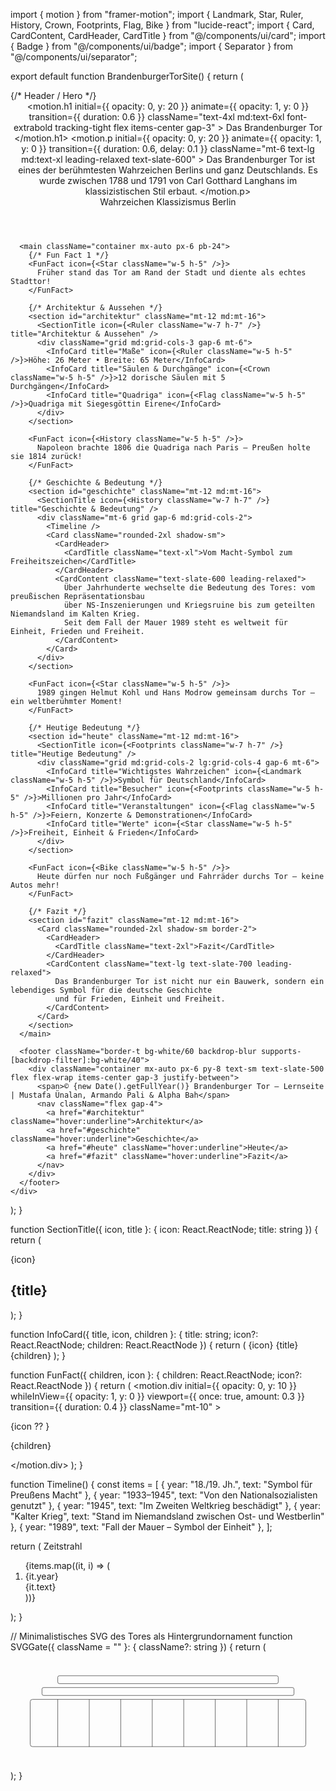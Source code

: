 import { motion } from "framer-motion";
import { Landmark, Star, Ruler, History, Crown, Footprints, Flag, Bike } from "lucide-react";
import { Card, CardContent, CardHeader, CardTitle } from "@/components/ui/card";
import { Badge } from "@/components/ui/badge";
import { Separator } from "@/components/ui/separator";

export default function BrandenburgerTorSite() {
  return (
    <div className="min-h-screen bg-gradient-to-b from-slate-50 to-white text-slate-800">
      {/* Header / Hero */}
      <header className="relative overflow-hidden">
        <div className="absolute inset-0 opacity-10 pointer-events-none">
          <SVGGate className="w-full h-full" />
        </div>
        <div className="container mx-auto px-6 py-16 md:py-24 relative">
          <div className="max-w-4xl">
            <motion.h1
              initial={{ opacity: 0, y: 20 }}
              animate={{ opacity: 1, y: 0 }}
              transition={{ duration: 0.6 }}
              className="text-4xl md:text-6xl font-extrabold tracking-tight flex items-center gap-3"
            >
              <Landmark className="w-10 h-10 md:w-14 md:h-14" />
              Das Brandenburger Tor
            </motion.h1>
            <motion.p
              initial={{ opacity: 0, y: 20 }}
              animate={{ opacity: 1, y: 0 }}
              transition={{ duration: 0.6, delay: 0.1 }}
              className="mt-6 text-lg md:text-xl leading-relaxed text-slate-600"
            >
              Das Brandenburger Tor ist eines der berühmtesten Wahrzeichen Berlins und ganz Deutschlands. 
              Es wurde zwischen 1788 und 1791 von Carl Gotthard Langhans im klassizistischen Stil erbaut.
            </motion.p>
            <div className="mt-6 flex flex-wrap gap-2">
              <Badge className="text-base py-1 px-3 rounded-2xl">Wahrzeichen</Badge>
              <Badge className="text-base py-1 px-3 rounded-2xl" variant="secondary">Klassizismus</Badge>
              <Badge className="text-base py-1 px-3 rounded-2xl" variant="outline">Berlin</Badge>
            </div>
          </div>
        </div>
      </header>

      <main className="container mx-auto px-6 pb-24">
        {/* Fun Fact 1 */}
        <FunFact icon={<Star className="w-5 h-5" />}>
          Früher stand das Tor am Rand der Stadt und diente als echtes Stadttor!
        </FunFact>

        {/* Architektur & Aussehen */}
        <section id="architektur" className="mt-12 md:mt-16">
          <SectionTitle icon={<Ruler className="w-7 h-7" />} title="Architektur & Aussehen" />
          <div className="grid md:grid-cols-3 gap-6 mt-6">
            <InfoCard title="Maße" icon={<Ruler className="w-5 h-5" />}>Höhe: 26 Meter • Breite: 65 Meter</InfoCard>
            <InfoCard title="Säulen & Durchgänge" icon={<Crown className="w-5 h-5" />}>12 dorische Säulen mit 5 Durchgängen</InfoCard>
            <InfoCard title="Quadriga" icon={<Flag className="w-5 h-5" />}>Quadriga mit Siegesgöttin Eirene</InfoCard>
          </div>
        </section>

        <FunFact icon={<History className="w-5 h-5" />}>
          Napoleon brachte 1806 die Quadriga nach Paris – Preußen holte sie 1814 zurück!
        </FunFact>

        {/* Geschichte & Bedeutung */}
        <section id="geschichte" className="mt-12 md:mt-16">
          <SectionTitle icon={<History className="w-7 h-7" />} title="Geschichte & Bedeutung" />
          <div className="mt-6 grid gap-6 md:grid-cols-2">
            <Timeline />
            <Card className="rounded-2xl shadow-sm">
              <CardHeader>
                <CardTitle className="text-xl">Vom Macht-Symbol zum Freiheitszeichen</CardTitle>
              </CardHeader>
              <CardContent className="text-slate-600 leading-relaxed">
                Über Jahrhunderte wechselte die Bedeutung des Tores: vom preußischen Repräsentationsbau 
                über NS-Inszenierungen und Kriegsruine bis zum geteilten Niemandsland im Kalten Krieg. 
                Seit dem Fall der Mauer 1989 steht es weltweit für Einheit, Frieden und Freiheit.
              </CardContent>
            </Card>
          </div>
        </section>

        <FunFact icon={<Star className="w-5 h-5" />}>
          1989 gingen Helmut Kohl und Hans Modrow gemeinsam durchs Tor – ein weltberühmter Moment!
        </FunFact>

        {/* Heutige Bedeutung */}
        <section id="heute" className="mt-12 md:mt-16">
          <SectionTitle icon={<Footprints className="w-7 h-7" />} title="Heutige Bedeutung" />
          <div className="grid md:grid-cols-2 lg:grid-cols-4 gap-6 mt-6">
            <InfoCard title="Wichtigstes Wahrzeichen" icon={<Landmark className="w-5 h-5" />}>Symbol für Deutschland</InfoCard>
            <InfoCard title="Besucher" icon={<Footprints className="w-5 h-5" />}>Millionen pro Jahr</InfoCard>
            <InfoCard title="Veranstaltungen" icon={<Flag className="w-5 h-5" />}>Feiern, Konzerte & Demonstrationen</InfoCard>
            <InfoCard title="Werte" icon={<Star className="w-5 h-5" />}>Freiheit, Einheit & Frieden</InfoCard>
          </div>
        </section>

        <FunFact icon={<Bike className="w-5 h-5" />}>
          Heute dürfen nur noch Fußgänger und Fahrräder durchs Tor – keine Autos mehr!
        </FunFact>

        {/* Fazit */}
        <section id="fazit" className="mt-12 md:mt-16">
          <Card className="rounded-2xl shadow-sm border-2">
            <CardHeader>
              <CardTitle className="text-2xl">Fazit</CardTitle>
            </CardHeader>
            <CardContent className="text-lg text-slate-700 leading-relaxed">
              Das Brandenburger Tor ist nicht nur ein Bauwerk, sondern ein lebendiges Symbol für die deutsche Geschichte 
              und für Frieden, Einheit und Freiheit.
            </CardContent>
          </Card>
        </section>
      </main>

      <footer className="border-t bg-white/60 backdrop-blur supports-[backdrop-filter]:bg-white/40">
        <div className="container mx-auto px-6 py-8 text-sm text-slate-500 flex flex-wrap items-center gap-3 justify-between">
          <span>© {new Date().getFullYear()} Brandenburger Tor – Lernseite | Mustafa Ünalan, Armando Pali & Alpha Bah</span>
          <nav className="flex gap-4">
            <a href="#architektur" className="hover:underline">Architektur</a>
            <a href="#geschichte" className="hover:underline">Geschichte</a>
            <a href="#heute" className="hover:underline">Heute</a>
            <a href="#fazit" className="hover:underline">Fazit</a>
          </nav>
        </div>
      </footer>
    </div>
  );
}

function SectionTitle({ icon, title }: { icon: React.ReactNode; title: string }) {
  return (
    <div className="flex items-center gap-3">
      <div className="p-2 rounded-2xl bg-slate-100 border">
        {icon}
      </div>
      <h2 className="text-2xl md:text-3xl font-semibold tracking-tight">{title}</h2>
    </div>
  );
}

function InfoCard({ title, icon, children }: { title: string; icon?: React.ReactNode; children: React.ReactNode }) {
  return (
    <Card className="rounded-2xl shadow-sm">
      <CardHeader className="pb-2">
        <CardTitle className="flex items-center gap-2 text-lg">
          {icon}
          <span>{title}</span>
        </CardTitle>
      </CardHeader>
      <CardContent className="text-slate-600">{children}</CardContent>
    </Card>
  );
}

function FunFact({ children, icon }: { children: React.ReactNode; icon?: React.ReactNode }) {
  return (
    <motion.div
      initial={{ opacity: 0, y: 10 }}
      whileInView={{ opacity: 1, y: 0 }}
      viewport={{ once: true, amount: 0.3 }}
      transition={{ duration: 0.4 }}
      className="mt-10"
    >
      <div className="relative">
        <div className="absolute -inset-1 rounded-2xl bg-gradient-to-r from-amber-200 via-amber-100 to-yellow-50 blur-sm" />
        <div className="relative rounded-2xl border bg-white p-4 md:p-5 flex items-start gap-3">
          <div className="p-2 rounded-xl bg-amber-100 border">
            {icon ?? <Star className="w-5 h-5" />}
          </div>
          <p className="text-slate-800 font-medium">{children}</p>
        </div>
      </div>
    </motion.div>
  );
}

function Timeline() {
  const items = [
    { year: "18./19. Jh.", text: "Symbol für Preußens Macht" },
    { year: "1933–1945", text: "Von den Nationalsozialisten genutzt" },
    { year: "1945", text: "Im Zweiten Weltkrieg beschädigt" },
    { year: "Kalter Krieg", text: "Stand im Niemandsland zwischen Ost- und Westberlin" },
    { year: "1989", text: "Fall der Mauer – Symbol der Einheit" },
  ];

  return (
    <Card className="rounded-2xl shadow-sm">
      <CardHeader className="pb-2">
        <CardTitle className="text-xl">Zeitstrahl</CardTitle>
      </CardHeader>
      <CardContent>
        <ol className="relative border-s pl-6">
          {items.map((it, i) => (
            <li key={i} className="mb-6 ms-4">
              <span className="absolute -start-2.5 flex h-5 w-5 items-center justify-center rounded-full border bg-white" />
              <div className="text-sm text-slate-500">{it.year}</div>
              <div className="font-medium text-slate-800">{it.text}</div>
            </li>
          ))}
        </ol>
      </CardContent>
    </Card>
  );
}

// Minimalistisches SVG des Tores als Hintergrundornament
function SVGGate({ className = "" }: { className?: string }) {
  return (
    <svg viewBox="0 0 800 300" className={className} preserveAspectRatio="xMidYMid slice" aria-hidden>
      <g stroke="currentColor" fill="none">
        <rect x="50" y="120" width="700" height="120" rx="6" ry="6" strokeWidth="2" />
        <line x1="120" y1="120" x2="120" y2="240" strokeWidth="2" />
        <line x1="200" y1="120" x2="200" y2="240" strokeWidth="2" />
        <line x1="280" y1="120" x2="280" y2="240" strokeWidth="2" />
        <line x1="360" y1="120" x2="360" y2="240" strokeWidth="2" />
        <line x1="440" y1="120" x2="440" y2="240" strokeWidth="2" />
        <line x1="520" y1="120" x2="520" y2="240" strokeWidth="2" />
        <line x1="600" y1="120" x2="600" y2="240" strokeWidth="2" />
        <line x1="680" y1="120" x2="680" y2="240" strokeWidth="2" />
        <rect x="80" y="90" width="640" height="20" rx="4" ry="4" strokeWidth="2" />
        <rect x="120" y="60" width="560" height="20" rx="4" ry="4" strokeWidth="2" />
      </g>
    </svg>
  );
}

